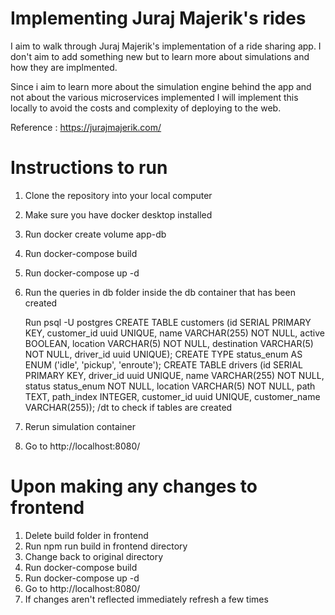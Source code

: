 # Implementing Juraj Majerik's rides

I aim to walk through Juraj Majerik's implementation of a ride sharing app. I don't aim to add something new but to learn more about simulations and how they are implmented.

Since i aim to learn more about the simulation engine behind the app and not about the various microservices implemented I will implement this locally to avoid the costs and complexity of deploying to the web.

Reference : https://jurajmajerik.com/

# Instructions to run

1) Clone the repository into your local computer
2) Make sure you have docker desktop installed
3) Run docker create volume app-db
4) Run docker-compose build
5) Run docker-compose up -d
6) Run the queries in db folder inside the db container that has been created

      Run psql -U postgres
      CREATE TABLE customers (id SERIAL PRIMARY KEY, customer_id uuid UNIQUE, name VARCHAR(255) NOT NULL, active BOOLEAN, location VARCHAR(5) NOT NULL, destination VARCHAR(5) NOT NULL, driver_id uuid UNIQUE);
      CREATE TYPE status_enum AS ENUM ('idle', 'pickup', 'enroute');
      CREATE TABLE drivers (id SERIAL PRIMARY KEY, driver_id uuid UNIQUE, name VARCHAR(255) NOT NULL, status status_enum NOT NULL, location VARCHAR(5) NOT NULL, path TEXT, path_index INTEGER, customer_id uuid UNIQUE, customer_name VARCHAR(255));
      /dt to check if tables are created
   
8) Rerun simulation container
9) Go to http://localhost:8080/

# Upon making any changes to frontend

1) Delete build folder in frontend
2) Run npm run build in frontend directory
3) Change back to original directory
4) Run docker-compose build
5) Run docker-compose up -d
6) Go to http://localhost:8080/
7) If changes aren't reflected immediately refresh a few times
      
